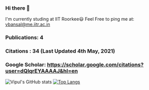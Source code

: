 ### Hi there 👋

I'm currently studing at IIT Roorkee😃 
Feel Free to ping me at: vbansal@me.iitr.ac.in
### Publications: 4
### Citations : 34 (Last Updated 4th May, 2021)
### Google Scholar: https://scholar.google.com/citations?user=dQlqrEYAAAAJ&hl=en


![Vipul's GitHub stats](https://github-readme-stats.vercel.app/api?username=vipul2001&theme=vue&show_icons=true)
[![Top Langs](https://github-readme-stats.vercel.app/api/top-langs/?username=vipul2001&layout=compact)](https://github.com/vipul2001/github-readme-stats)
